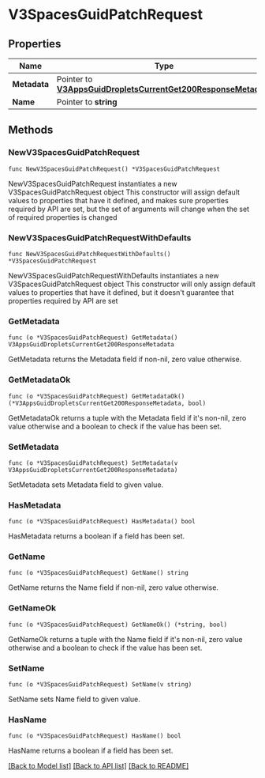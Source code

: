 # V3SpacesGuidPatchRequest

## Properties

Name | Type | Description | Notes
------------ | ------------- | ------------- | -------------
**Metadata** | Pointer to [**V3AppsGuidDropletsCurrentGet200ResponseMetadata**](V3AppsGuidDropletsCurrentGet200ResponseMetadata.md) |  | [optional] 
**Name** | Pointer to **string** |  | [optional] 

## Methods

### NewV3SpacesGuidPatchRequest

`func NewV3SpacesGuidPatchRequest() *V3SpacesGuidPatchRequest`

NewV3SpacesGuidPatchRequest instantiates a new V3SpacesGuidPatchRequest object
This constructor will assign default values to properties that have it defined,
and makes sure properties required by API are set, but the set of arguments
will change when the set of required properties is changed

### NewV3SpacesGuidPatchRequestWithDefaults

`func NewV3SpacesGuidPatchRequestWithDefaults() *V3SpacesGuidPatchRequest`

NewV3SpacesGuidPatchRequestWithDefaults instantiates a new V3SpacesGuidPatchRequest object
This constructor will only assign default values to properties that have it defined,
but it doesn't guarantee that properties required by API are set

### GetMetadata

`func (o *V3SpacesGuidPatchRequest) GetMetadata() V3AppsGuidDropletsCurrentGet200ResponseMetadata`

GetMetadata returns the Metadata field if non-nil, zero value otherwise.

### GetMetadataOk

`func (o *V3SpacesGuidPatchRequest) GetMetadataOk() (*V3AppsGuidDropletsCurrentGet200ResponseMetadata, bool)`

GetMetadataOk returns a tuple with the Metadata field if it's non-nil, zero value otherwise
and a boolean to check if the value has been set.

### SetMetadata

`func (o *V3SpacesGuidPatchRequest) SetMetadata(v V3AppsGuidDropletsCurrentGet200ResponseMetadata)`

SetMetadata sets Metadata field to given value.

### HasMetadata

`func (o *V3SpacesGuidPatchRequest) HasMetadata() bool`

HasMetadata returns a boolean if a field has been set.

### GetName

`func (o *V3SpacesGuidPatchRequest) GetName() string`

GetName returns the Name field if non-nil, zero value otherwise.

### GetNameOk

`func (o *V3SpacesGuidPatchRequest) GetNameOk() (*string, bool)`

GetNameOk returns a tuple with the Name field if it's non-nil, zero value otherwise
and a boolean to check if the value has been set.

### SetName

`func (o *V3SpacesGuidPatchRequest) SetName(v string)`

SetName sets Name field to given value.

### HasName

`func (o *V3SpacesGuidPatchRequest) HasName() bool`

HasName returns a boolean if a field has been set.


[[Back to Model list]](../README.md#documentation-for-models) [[Back to API list]](../README.md#documentation-for-api-endpoints) [[Back to README]](../README.md)



